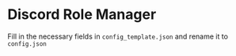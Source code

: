 # Discord Role Manager
 
Fill in the necessary fields in `config_template.json` and rename it to `config.json`